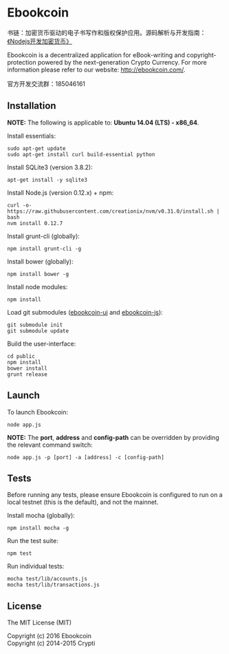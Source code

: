 # Ebookcoin

书链：加密货币驱动的电子书写作和版权保护应用。源码解析与开发指南：[《Nodejs开发加密货币》][]

Ebookcoin is a decentralized application for eBook-writing and copyright-protection powered by the next-generation Crypto Currency. For more information please refer to our website: http://ebookcoin.com/.

官方开发交流群：185046161

## Installation

**NOTE:** The following is applicable to: **Ubuntu 14.04 (LTS) - x86_64**.

Install essentials:

```
sudo apt-get update
sudo apt-get install curl build-essential python
```

Install SQLite3 (version 3.8.2):

```
apt-get install -y sqlite3
```

Install Node.js (version 0.12.x) + npm:

```
curl -o- https://raw.githubusercontent.com/creationix/nvm/v0.31.0/install.sh | bash
nvm install 0.12.7
```

Install grunt-cli (globally):

```
npm install grunt-cli -g
```

Install bower (globally):

```
npm install bower -g
```

Install node modules:

```
npm install
```

Load git submodules ([ebookcoin-ui](https://github.com/Ebookcoin/ebookcoin-ui) and [ebookcoin-js](https://github.com/Ebookcoin/ebookcoin-js)):

```
git submodule init
git submodule update
```

Build the user-interface:

```
cd public
npm install
bower install
grunt release
```

## Launch

To launch Ebookcoin:

```
node app.js
```

**NOTE:** The **port**, **address** and **config-path** can be overridden by providing the relevant command switch:

```
node app.js -p [port] -a [address] -c [config-path]
```

## Tests

Before running any tests, please ensure Ebookcoin is configured to run on a local testnet (this is the default), and not the mainnet.

Install mocha (globally):

```
npm install mocha -g
```

Run the test suite:

```
npm test
```

Run individual tests:

```
mocha test/lib/accounts.js
mocha test/lib/transactions.js
```

## License

The MIT License (MIT)  

Copyright (c) 2016 Ebookcoin  
Copyright (c) 2014-2015 Crypti  


[《Nodejs开发加密货币》]: http://book.btcnodejs.com
